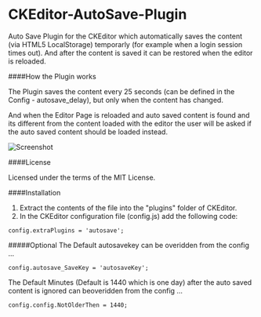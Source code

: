 CKEditor-AutoSave-Plugin
========================

Auto Save Plugin for the CKEditor which automatically saves the content (via HTML5 LocalStorage) temporarly (for example when a login session times out). 
And after the content is saved it can be restored when the editor is reloaded.

####How the Plugin works

The Plugin saves the content every 25 seconds (can be defined in the Config - autosave_delay), but only when the content has changed.

And when the Editor Page is reloaded and auto saved content is found and its different from the content loaded with the editor the user will be asked if the auto saved content should be loaded instead.


![Screenshot](http://www.watchersnet.de/Portals/0/screenshots/dnn/AutoSaveDiffDialog.png)

####License

Licensed under the terms of the MIT License.

####Installation

 1. Extract the contents of the file into the "plugins" folder of CKEditor.
 2. In the CKEditor configuration file (config.js) add the following code:

````
config.extraPlugins = 'autosave';
````

#####Optional
The Default autosavekey can be overidden from the config ...

````
config.autosave_SaveKey = 'autosaveKey';
````

The Default Minutes (Default is 1440 which is one day) after the auto saved content is ignored can beoveridden from the config ...

````
config.config.NotOlderThen = 1440;
````
